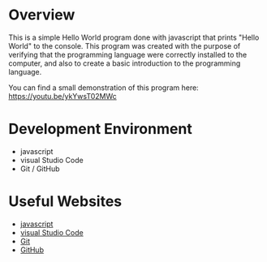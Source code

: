 # Overview
This is a simple Hello World program done with javascript that prints "Hello World" to the console. This program was created with the purpose of verifying that the programming language were correctly installed to the computer, and also to create a basic introduction to the programming language.

You can find a small demonstration of this program here: https://youtu.be/ykYwsT02MWc

# Development Environment
* javascript
* visual Studio Code
* Git / GitHub

# Useful Websites
* [javascript ](https://www.javascript.com/)
* [visual Studio Code](https://code.visualstudio.com/)
* [Git ](https://git-scm.com/downloads)
* [GitHub](https://github.com/git-guides/install-git)
